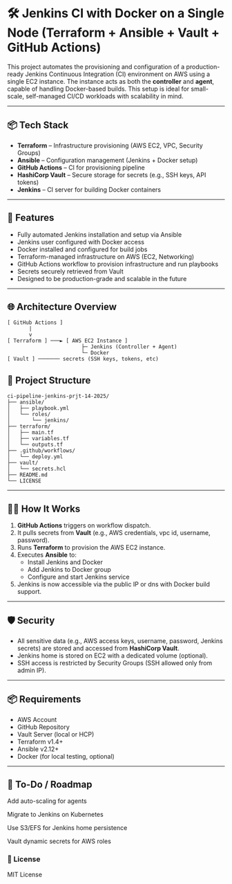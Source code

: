 # 🛠️ Jenkins CI with Docker on a Single Node (Terraform + Ansible + Vault + GitHub Actions)

This project automates the provisioning and configuration of a production-ready Jenkins Continuous Integration (CI) environment on AWS using a single EC2 instance. The instance acts as both the **controller** and **agent**, capable of handling Docker-based builds. This setup is ideal for small-scale, self-managed CI/CD workloads with scalability in mind.

---

## 📦 Tech Stack

- **Terraform** – Infrastructure provisioning (AWS EC2, VPC, Security Groups)
- **Ansible** – Configuration management (Jenkins + Docker setup)
- **GitHub Actions** – CI for provisioning pipeline
- **HashiCorp Vault** – Secure storage for secrets (e.g., SSH keys, API tokens)
- **Jenkins** – CI server for building Docker containers

---

## 🚀 Features

- Fully automated Jenkins installation and setup via Ansible
- Jenkins user configured with Docker access
- Docker installed and configured for build jobs
- Terraform-managed infrastructure on AWS (EC2, Networking)
- GitHub Actions workflow to provision infrastructure and run playbooks
- Secrets securely retrieved from Vault
- Designed to be production-grade and scalable in the future

---

## 🌐 Architecture Overview
```
[ GitHub Actions ]
       |
       v
[ Terraform ] ───► [ AWS EC2 Instance ]
                        ├─ Jenkins (Controller + Agent)
                        └─ Docker
[ Vault ] ─────── secrets (SSH keys, tokens, etc)
```

## 📁 Project Structure

```
ci-pipeline-jenkins-prjt-14-2025/
├── ansible/
│   ├── playbook.yml
│   └── roles/
│       └── jenkins/
├── terraform/
│   ├── main.tf
│   ├── variables.tf
│   └── outputs.tf
├── .github/workflows/
│   └── deploy.yml
├── vault/
│   └── secrets.hcl
├── README.md
└── LICENSE
```

---

## 🧑‍💻 How It Works

1. **GitHub Actions** triggers on workflow dispatch.
2. It pulls secrets from **Vault** (e.g., AWS credentials, vpc id, username, password).
3. Runs **Terraform** to provision the AWS EC2 instance.
4. Executes **Ansible** to:
   - Install Jenkins and Docker
   - Add Jenkins to Docker group
   - Configure and start Jenkins service
5. Jenkins is now accessible via the public IP or dns with Docker build support.

---

## 🛡️ Security

- All sensitive data (e.g., AWS access keys, username, password, Jenkins secrets) are stored and accessed from **HashiCorp Vault**.
- Jenkins home is stored on EC2 with a dedicated volume (optional).
- SSH access is restricted by Security Groups (SSH allowed only from admin IP).

---

## 📦 Requirements

- AWS Account
- GitHub Repository
- Vault Server (local or HCP)
- Terraform v1.4+
- Ansible v2.12+
- Docker (for local testing, optional)

---



## 🔧 To-Do / Roadmap

Add auto-scaling for agents

Migrate to Jenkins on Kubernetes

Use S3/EFS for Jenkins home persistence

Vault dynamic secrets for AWS roles

### 📜 License

MIT License